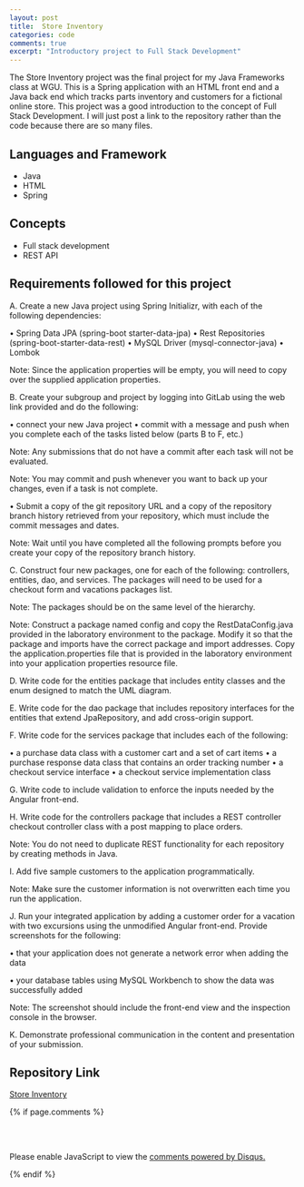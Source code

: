 ```yaml
---
layout: post
title:  Store Inventory
categories: code
comments: true
excerpt: "Introductory project to Full Stack Development" 
---
```

The Store Inventory project was the final project for my Java Frameworks class at WGU. This is a Spring application with an HTML front end and a Java back end which tracks parts inventory and customers for a fictional online store. This project was a good introduction to the concept of Full Stack Development. I will just post a link to the repository rather than the code because there are so many files.

<h2>Languages and Framework</h2>

- Java
- HTML
- Spring

<h2>Concepts</h2>

- Full stack development
- REST API

<h2>Requirements followed for this project</h2>

A.   Create a new Java project using Spring Initializr, with each of the following dependencies:

  • Spring Data JPA (spring-boot starter-data-jpa)
  • Rest Repositories (spring-boot-starter-data-rest)
  • MySQL Driver (mysql-connector-java)
  • Lombok

Note: Since the application properties will be empty, you will need to copy over the supplied application properties.

B.   Create your subgroup and project by logging into GitLab using the web link provided and do the following:

  • connect your new Java project
  • commit with a message and push when you complete each of the tasks listed below (parts B to F, etc.)

Note: Any submissions that do not have a commit after each task will not be evaluated.

Note: You may commit and push whenever you want to back up your changes, even if a task is not complete.

  • Submit a copy of the git repository URL and a copy of the repository branch history retrieved from your repository, which must include the commit messages and dates.

Note: Wait until you have completed all the following prompts before you create your copy of the repository branch history.

C.   Construct four new packages, one for each of the following: controllers, entities, dao, and services. The packages will need to be used for a checkout form and vacations packages list.

Note: The packages should be on the same level of the hierarchy.

Note: Construct a package named config and copy the RestDataConfig.java provided in the laboratory environment to the package. Modify it so that the package and imports have the correct package and import addresses. Copy the application.properties file that is provided in the laboratory environment into your application properties resource file.

D.   Write code for the entities package that includes entity classes and the enum designed to match the UML diagram.

E.   Write code for the dao package that includes repository interfaces for the entities that extend JpaRepository, and add cross-origin support.

F.   Write code for the services package that includes each of the following:

  •    a purchase data class with a customer cart and a set of cart items
  •    a purchase response data class that contains an order tracking number
  •    a checkout service interface
  •    a checkout service implementation class

G.   Write code to include validation to enforce the inputs needed by the Angular front-end.

H.   Write code for the controllers package that includes a REST controller checkout controller class with a post mapping to place orders.

Note: You do not need to duplicate REST functionality for each repository by creating methods in Java.

I.   Add five sample customers to the application programmatically.

Note: Make sure the customer information is not overwritten each time you run the application.

J.   Run your integrated application by adding a customer order for a vacation with two excursions using the unmodified Angular front-end. Provide screenshots for the following:

  • that your application does not generate a network error when adding the data

  • your database tables using MySQL Workbench to show the data was successfully added

Note: The screenshot should include the front-end view and the inspection console in the browser.

K.   Demonstrate professional communication in the content and presentation of your submission.

<h2>Repository Link</h2>

<a href="https://github.com/tlkroll/StoreInventory">Store Inventory</a>

{% if page.comments %} 

<br><br>
<p>
<div id="disqus_thread"></div>
<script>
    (function() { 
        var d = document, s = d.createElement('script');
        
        s.src = 'https://tlkroll.disqus.com/embed.js';
        
        s.setAttribute('data-timestamp', +new Date());
        (d.head || d.body).appendChild(s);
    })();
</script>
<noscript>Please enable JavaScript to view the <a href="https://disqus.com/?ref_noscript" rel="nofollow">comments powered by Disqus.</a></noscript>
</p>

{% endif %} 